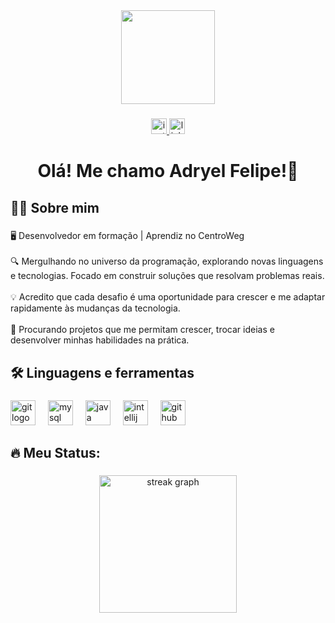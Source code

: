 <div align="center">
  <img height="150" src="https://media0.giphy.com/media/v1.Y2lkPTc5MGI3NjExejVsaTJiYTljdmxoZzlrYmU2Y2lzYjBtZmZ2aWxyOTZzbWtwM3o0dyZlcD12MV9pbnRlcm5hbF9naWZfYnlfaWQmY3Q9Zw/i229PTC8BKt9V9RnwZ/giphy.gif"  />
</div>

###

<div align="center">
  <a href="https://www.instagram.com/_adryelfelipe_/" target="_blank">
    <img src="https://img.shields.io/static/v1?message=Instagram&logo=instagram&label=&color=E4405F&logoColor=white&labelColor=&style=for-the-badge" height="25" alt="instagram logo"  />
  </a>
  <a href="https://www.linkedin.com/in/adryel-sapelli-4b8566370/" target="_blank">
    <img src="https://img.shields.io/static/v1?message=LinkedIn&logo=linkedin&label=&color=0077B5&logoColor=white&labelColor=&style=for-the-badge" height="25" alt="linkedin logo"  />
  </a>
</div>

###

<h1 align="center">Olá! Me chamo Adryel Felipe!👋</h1>

###

<h2 align="left">👩‍💻  Sobre mim</h2>

###

<p align="left">🖥️ Desenvolvedor em formação | Aprendiz no CentroWeg<br><br>🔍 Mergulhando no universo da programação, explorando novas linguagens e tecnologias. Focado em construir soluções que resolvam problemas reais.<br><br>💡 Acredito que cada desafio é uma oportunidade para crescer e me adaptar rapidamente às mudanças da tecnologia.<br><br>🌱 Procurando projetos que me permitam crescer, trocar ideias e desenvolver minhas habilidades na prática.</p>

###

<h2 align="left">🛠 Linguagens e ferramentas</h2>

###

<div align="left">
  <img src="https://cdn.jsdelivr.net/gh/devicons/devicon/icons/git/git-original.svg" height="40" alt="git logo"  />
  <img width="12" />
  <img src="https://cdn.jsdelivr.net/gh/devicons/devicon/icons/mysql/mysql-original.svg" height="40" alt="mysql logo"  />
  <img width="12" />
  <img src="https://cdn.jsdelivr.net/gh/devicons/devicon/icons/java/java-original.svg" height="40" alt="java logo"  />
  <img width="12" />
  <img src="https://cdn.jsdelivr.net/gh/devicons/devicon/icons/intellij/intellij-original.svg" height="40" alt="intellij logo"  />
  <img width="12" />
  <img src="https://cdn.jsdelivr.net/gh/devicons/devicon/icons/github/github-original.svg" height="40" alt="github logo"  />
</div>

###

<h2 align="left">🔥   Meu Status:</h2>

###

<div align="center">
  <img src="https://streak-stats.demolab.com?user=adryelfelipe&locale=en&mode=daily&theme=dark&hide_border=false&border_radius=5&order=3" height="220" alt="streak graph"  />
</div>

###
